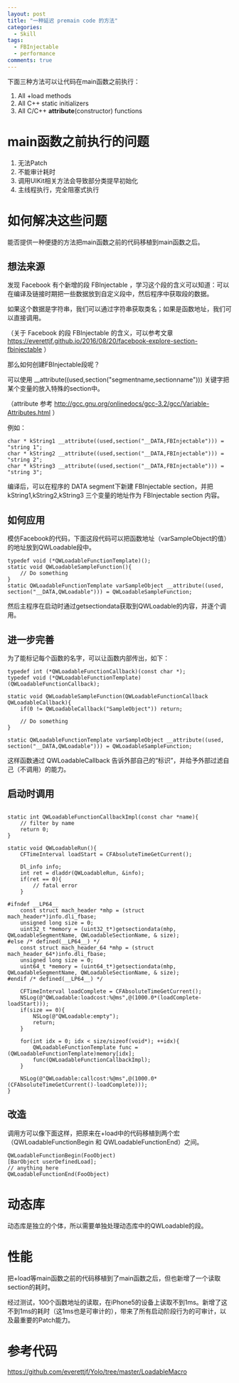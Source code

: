```yaml
---
layout: post
title: "一种延迟 premain code 的方法"
categories:
  - Skill
tags:
  - FBInjectable
  - performance
comments: true
---
```





下面三种方法可以让代码在main函数之前执行：

1. All +load methods
2. All C++ static initializers 
3. All C/C++ __attribute__(constructor) functions


# main函数之前执行的问题

1. 无法Patch
2. 不能审计耗时
3. 调用UIKit相关方法会导致部分类提早初始化
4. 主线程执行，完全阻塞式执行


<!-- more -->

# 如何解决这些问题

能否提供一种便捷的方法把main函数之前的代码移植到main函数之后。

## 想法来源

发现 Facebook 有个新增的段 FBInjectable ，学习这个段的含义可以知道：可以在编译及链接时期把一些数据放到自定义段中，然后程序中获取段的数据。

如果这个数据是字符串，我们可以通过字符串获取类名；如果是函数地址，我们可以直接调用。

（关于 Facebook 的段 FBInjectable 的含义，可以参考文章 https://everettjf.github.io/2016/08/20/facebook-explore-section-fbinjectable ）

那么如何创建FBInjectable段呢？

可以使用 __attribute((used,section("segmentname,sectionname"))) 关键字把某个变量的放入特殊的section中。

（attribute 参考 http://gcc.gnu.org/onlinedocs/gcc-3.2/gcc/Variable-Attributes.html ）

例如：

```
char * kString1 __attribute((used,section("__DATA,FBInjectable"))) = "string 1";
char * kString2 __attribute((used,section("__DATA,FBInjectable"))) = "string 2";
char * kString3 __attribute((used,section("__DATA,FBInjectable"))) = "string 3";
```

编译后，可以在程序的 DATA segment下新建 FBInjectable section，并把kString1,kString2,kString3 三个变量的地址作为 FBInjectable section 内容。

## 如何应用

模仿Facebook的代码，下面这段代码可以把函数地址（varSampleObject的值）的地址放到QWLoadable段中。

```
typedef void (*QWLoadableFunctionTemplate)();
static void QWLoadableSampleFunction(){
    // Do something
}
static QWLoadableFunctionTemplate varSampleObject __attribute((used, section("__DATA,QWLoadable"))) = QWLoadableSampleFunction;
```

然后主程序在启动时通过getsectiondata获取到QWLoadable的内容，并逐个调用。

## 进一步完善

为了能标记每个函数的名字，可以让函数内部传出，如下：

```
typedef int (*QWLoadableFunctionCallback)(const char *);
typedef void (*QWLoadableFunctionTemplate)(QWLoadableFunctionCallback);

static void QWLoadableSampleFunction(QWLoadableFunctionCallback QWLoadableCallback){
    if(0 != QWLoadableCallback("SampleObject")) return;

    // Do something
}

static QWLoadableFunctionTemplate varSampleObject __attribute((used, section("__DATA,QWLoadable"))) = QWLoadableSampleFunction;

```

这样函数通过 QWLoadableCallback 告诉外部自己的“标识”，并给予外部过滤自己（不调用）的能力。


## 启动时调用

```

static int QWLoadableFunctionCallbackImpl(const char *name){
    // filter by name
    return 0;
}

static void QWLoadableRun(){
    CFTimeInterval loadStart = CFAbsoluteTimeGetCurrent();
    
    Dl_info info;
    int ret = dladdr(QWLoadableRun, &info);
    if(ret == 0){
        // fatal error
    }
    
#ifndef __LP64__
    const struct mach_header *mhp = (struct mach_header*)info.dli_fbase;
    unsigned long size = 0;
    uint32_t *memory = (uint32_t*)getsectiondata(mhp, QWLoadableSegmentName, QWLoadableSectionName, & size);
#else /* defined(__LP64__) */
    const struct mach_header_64 *mhp = (struct mach_header_64*)info.dli_fbase;
    unsigned long size = 0;
    uint64_t *memory = (uint64_t*)getsectiondata(mhp, QWLoadableSegmentName, QWLoadableSectionName, & size);
#endif /* defined(__LP64__) */
    
    CFTimeInterval loadComplete = CFAbsoluteTimeGetCurrent();
    NSLog(@"QWLoadable:loadcost:%@ms",@(1000.0*(loadComplete-loadStart)));
    if(size == 0){
        NSLog(@"QWLoadable:empty");
        return;
    }
    
    for(int idx = 0; idx < size/sizeof(void*); ++idx){
        QWLoadableFunctionTemplate func = (QWLoadableFunctionTemplate)memory[idx];
        func(QWLoadableFunctionCallbackImpl);
    }
    
    NSLog(@"QWLoadable:callcost:%@ms",@(1000.0*(CFAbsoluteTimeGetCurrent()-loadComplete)));
}
```

## 改造

调用方可以像下面这样，把原来在+load中的代码移植到两个宏（QWLoadableFunctionBegin 和 QWLoadableFunctionEnd）之间。

```
QWLoadableFunctionBegin(FooObject)
[BarObject userDefinedLoad];
// anything here
QWLoadableFunctionEnd(FooObject)
```


# 动态库

动态库是独立的个体，所以需要单独处理动态库中的QWLoadable的段。


# 性能

把+load等main函数之前的代码移植到了main函数之后，但也新增了一个读取section的耗时。

经过测试，100个函数地址的读取，在iPhone5的设备上读取不到1ms。新增了这不到1ms的耗时（这1ms也是可审计的），带来了所有启动阶段行为的可审计，以及最重要的Patch能力。

# 参考代码

https://github.com/everettjf/Yolo/tree/master/LoadableMacro


